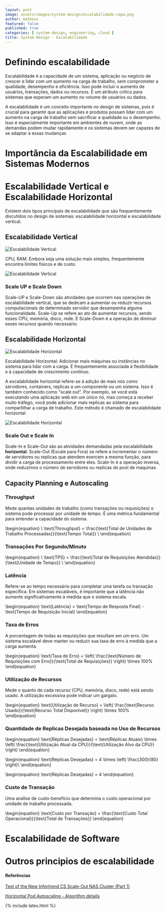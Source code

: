 ```yaml
---
layout: post
image: assets/images/system-design/escalabilidade-capa.png
author: matheus
featured: false
published: true
categories: [ system-design, engineering, cloud ]
title: System Design - Escalabilidade
---
```


# Definindo escalabilidade

Escalabilidade é a capacidade de um sistema, aplicação ou negócio de crescer e lidar com um aumento na carga de trabalho, sem comprometer a qualidade, desempenho e eficiência. Isso pode incluir o aumento de usuários, transações, dados ou recursos. É um atributo crítico para sistemas que esperam um aumento no volume de usuários ou dados.

A escalabilidade é um conceito importante no design de sistemas, pois é crucial para garantir que as aplicações e produtos possam lidar com um aumento na carga de trabalho sem sacrificar a qualidade ou o desempenho. Isso é especialmente importante em ambientes de nuvem, onde as demandas podem mudar rapidamente e os sistemas devem ser capazes de se adaptar a essas mudanças

# Importância da Escalabilidade em Sistemas Modernos

# Escalabilidade Vertical e Escalabilidade Horizontal

Existem dois tipos principais de escalabilidade que são frequentemente discutidos no design de sistemas: escalabilidade horizontal e escalabilidade vertical.

## Escalabilidade Vertical

![Escalabilidade Vertical](/assets/images/system-design/onibus-vertical.png)

CPU, RAM. Embora seja uma solução mais simples, frequentemente encontra limites físicos e de custo.

![Escalabilidade Vertical](/assets/images/system-design/scale-up.png)

### Scale UP e Scale Down

Scale-UP e Scale-Down são atividades que ocorrem nas operações de escalabilidade vertical, que se dedicam a aumentar ou reduzir recursos computacionais de determinado servidor que desempenha alguma funcionalidade. Scale-Up se refere ao ato de aumentar recursos, sendo esses CPU, memória, disco, rede. E Scale-Down é a operação de diminuir esses recursos quando necessário. 

## Escalabilidade Horizontal

![Escalabilidade Horizontal](/assets/images/system-design/onibus-horizontal.png)

Escalabilidade Horizontal: Adicionar mais máquinas ou instâncias no sistema para lidar com a carga. É frequentemente associada à flexibilidade e à capacidade de crescimento contínuo.

A escalabilidade horizontal refere-se à adição de mais nós como servidores, containers, replicas a um componente ou um sistema. Isso é também conhecido como "scale out". Por exemplo, se você está executando uma aplicação web em um único nó, mas começa a receber muito tráfego, você pode adicionar mais replicas ao sistema para compartilhar a carga de trabalho. Este método é chamado de escalabilidade horizontal 

![Escalabilidade Horizontal](/assets/images/system-design/scale-out.png)

### Scale Out e Scale In

Scale-In e Scale-Out são as atividades demandadas pela escalabilidade **horizontal**. Scale-Out (Escale para Fora) se refere a incrementar o número de servidores ou replicas que atendem exercem a mesma função, para dividir a carga de processamento entre eles. Scale-In é a operação inversa, onde reduzimos o número de servidores ou replicas do pool de maquinas.


## Capacity Planning e Autoscaling

### Throughput

Mede quantas unidades de trabalho (como transações ou requisições) o sistema pode processar por unidade de tempo. É uma métrica fundamental para entender a capacidade do sistema.


\begin{equation} \ \text{Throughput} = \frac{\text{Total de Unidades de Trabalho Processadas}}{\text{Tempo Total}} \ \end{equation} 

### Transações Por Segundo/Minuto

\begin{equation} \ \text{TPS} = \frac{\text{Total de Requisições Atendidas}}{\text{Unidade de Tempo}} \ \end{equation} 

### Latência

Refere-se ao tempo necessário para completar uma tarefa ou transação específica. Em sistemas escaláveis, é importante que a latência não aumente significativamente à medida que o sistema escala.

\begin{equation}  \text{Latência} = \text{Tempo de Resposta Final} - \text{Tempo de Requisição Inicial} \end{equation} 

### Taxa de Erros 

A porcentagem de todas as requisições que resultam em um erro. Um sistema escalável deve manter ou reduzir sua taxa de erro à medida que a carga aumenta.

\begin{equation} \text{Taxa de Erro} = \left( \frac{\text{Número de Requisições com Erro}}{\text{Total de Requisições}} \right) \times 100\% \end{equation} 


### Utilização de Recursos 

Mede o quanto de cada recurso (CPU, memória, disco, rede) está sendo usado. A utilização excessiva pode indicar um gargalo.

\begin{equation} \text{Utilização de Recurso} = \left( \frac{\text{Recurso Usado}}{\text{Recurso Total Disponível}} \right) \times 100\% \end{equation} 

### Quantidade de Replicas Desejada baseada no Uso de Recursos

\begin{equation} \text{Réplicas Desejadas} = \text{Réplicas Atuais} \times \left( \frac{\text{Utilização Atual da CPU}}{\text{Utilização Alvo da CPU}} \right) \end{equation} 


\begin{equation} \text{Réplicas Desejadas} = 4 \times \left( \frac{300\}{80\} \right)\ \end{equation} 


\begin{equation} \text{Réplicas Desejadas} = 4 \end{equation} 


### Custo de Transação 

Uma análise de custo-benefício que determina o custo operacional por unidade de trabalho processada.

\begin{equation} \text{Custo por Transação} = \frac{\text{Custo Total Operacional}}{\text{Total de Transações}} \end{equation} 

# Escalabilidade de Software

# Outros principios de escalabilidade


#### Referências

[Test of the New Infortrend CS Scale-Out NAS Cluster (Part 1)](https://www.digistor.com.au/the-latest/cat/digistor-blog/post/test-new-infortrend-cs-scale-out-nas-cluster/)

[Horizontal Pod Autoscaling - Algorithm details](https://kubernetes.io/docs/tasks/run-application/horizontal-pod-autoscale/#algorithm-details)

{% include latex.html %}